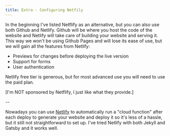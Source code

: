 ```yaml
---
title: Extra - Configuring Netfily
---
```


In the beginning I've listed Netflify as an alternative, but you can also use both Github and Netlify. Github will be where you host the code of the website and Netlify will take care of building your website and serving it. This way we won't be using Github Pages and will lose its ease of use, but we will gain all the features from Netlify:

- Previews for changes before deploying the live version
- Support for forms
- User authentication


Netlify free tier is generous, but for most advanced use you will need to use the paid plan.

[I'm NOT sponsored by Netflify, I just like what they provide.]


--

Nowadays you can use [Netlify](https://www.netlify.com) to automatically run a "cloud function" after each deploy to generate your website and deploy it so it's less of a hassle, but it still not straightforward to set up. I've tried Netlify with both Jekyll and Gatsby and it works well.
